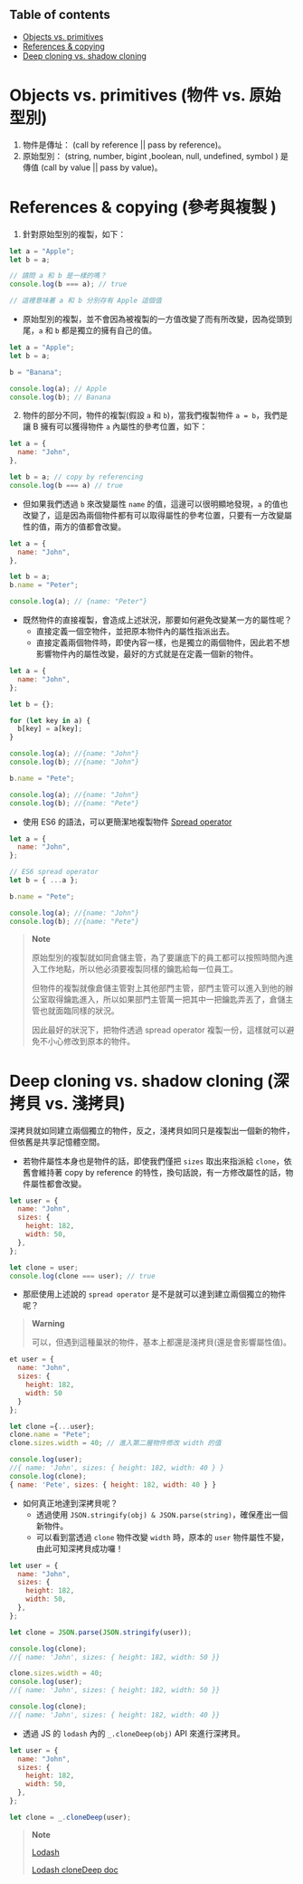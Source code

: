 ## Table of contents

- [Objects vs. primitives](#objects-vs-primitives-物件-vs-原始型別)
- [References & copying](#references--copying-參考與複製)
- [Deep cloning vs. shadow cloning](#deep-cloning-vs-shadow-cloning-深拷貝-vs-淺拷貝)

# Objects vs. primitives (物件 vs. 原始型別)

1. 物件是傳址： (call by reference || pass by reference)。
2. 原始型別： (string, number, bigint ,boolean, null, undefined, symbol ) 是傳值 (call by value || pass by value)。

# References & copying (參考與複製 )

1. 針對原始型別的複製，如下：

```javascript
let a = "Apple";
let b = a;

// 請問 a 和 b 是一樣的嗎？
console.log(b === a); // true

// 這裡意味著 a 和 b 分別存有 Apple 這個值
```

- 原始型別的複製，並不會因為被複製的一方值改變了而有所改變，因為從頭到尾，`a` 和 `b` 都是獨立的擁有自己的值。

```javascript
let a = "Apple";
let b = a;

b = "Banana";

console.log(a); // Apple
console.log(b); // Banana
```

2. 物件的部分不同，物件的複製(假設 `a` 和 `b`)，當我們複製物件 `a = b`，我們是讓 B 擁有可以獲得物件 `a` 內屬性的參考位置，如下：

```javascript
let a = {
  name: "John",
},

let b = a; // copy by referencing
console.log(b === a) // true
```

- 但如果我們透過 `b` 來改變屬性 `name` 的值，這邊可以很明顯地發現，`a` 的值也改變了，這是因為兩個物件都有可以取得屬性的參考位置，只要有一方改變屬性的值，兩方的值都會改變。

```javascript
let a = {
  name: "John",
},

let b = a;
b.name = "Peter";

console.log(a); // {name: "Peter"}
```

- 既然物件的直接複製，會造成上述狀況，那要如何避免改變某一方的屬性呢？
  - 直接定義一個空物件，並把原本物件內的屬性指派出去。
  - 直接定義兩個物件時，即使內容一樣，也是獨立的兩個物件，因此若不想影響物件內的屬性改變，最好的方式就是在定義一個新的物件。

```javascript
let a = {
  name: "John",
};

let b = {};

for (let key in a) {
  b[key] = a[key];
}

console.log(a); //{name: "John"}
console.log(b); //{name: "John"}

b.name = "Pete";

console.log(a); //{name: "John"}
console.log(b); //{name: "Pete"}
```

- 使用 ES6 的語法，可以更簡潔地複製物件 [Spread operator](https://javascript.info/rest-parameters-spread)

```javascript
let a = {
  name: "John",
};

// ES6 spread operator
let b = { ...a };

b.name = "Pete";

console.log(a); //{name: "John"}
console.log(b); //{name: "Pete"}
```

> **Note**
>
> 原始型別的複製就如同倉儲主管，為了要讓底下的員工都可以按照時間內進入工作地點，所以他必須要複製同樣的鑰匙給每一位員工。
>
> 但物件的複製就像倉儲主管對上其他部門主管，部門主管可以進入到他的辦公室取得鑰匙進入，所以如果部門主管萬一把其中一把鑰匙弄丟了，倉儲主管也就面臨同樣的狀況。
>
> 因此最好的狀況下，把物件透過 spread operator 複製一份，這樣就可以避免不小心修改到原本的物件。

# Deep cloning vs. shadow cloning (深拷貝 vs. 淺拷貝)

深拷貝就如同建立兩個獨立的物件，反之，淺拷貝如同只是複製出一個新的物件，但依舊是共享記憶體空間。

- 若物件屬性本身也是物件的話，即使我們僅把 `sizes` 取出來指派給 `clone`，依舊會維持著 copy by reference 的特性，換句話說，有一方修改屬性的話，物件屬性都會改變。

```javascript
let user = {
  name: "John",
  sizes: {
    height: 182,
    width: 50,
  },
};

let clone = user;
console.log(clone === user); // true
```

- 那麽使用上述說的 `spread operator` 是不是就可以達到建立兩個獨立的物件呢？

> **Warning**
>
> 可以，但遇到這種巢狀的物件，基本上都還是淺拷貝(還是會影響屬性值)。

```javascript
et user = {
  name: "John",
  sizes: {
    height: 182,
    width: 50
  }
};

let clone ={...user};
clone.name = "Pete";
clone.sizes.width = 40; // 進入第二層物件修改 width 的值

console.log(user);
//{ name: 'John', sizes: { height: 182, width: 40 } }
console.log(clone);
{ name: 'Pete', sizes: { height: 182, width: 40 } }
```

- 如何真正地達到深拷貝呢？
  - 透過使用 `JSON.stringify(obj) & JSON.parse(string)`，確保產出一個新物件。
  - 可以看到當透過 `clone` 物件改變 `width` 時，原本的 `user` 物件屬性不變，由此可知深拷貝成功囉！

```javascript
let user = {
  name: "John",
  sizes: {
    height: 182,
    width: 50,
  },
};

let clone = JSON.parse(JSON.stringify(user));

console.log(clone);
//{ name: 'John', sizes: { height: 182, width: 50 }}

clone.sizes.width = 40;
console.log(user);
//{ name: 'John', sizes: { height: 182, width: 50 }}

console.log(clone);
//{ name: 'John', sizes: { height: 182, width: 40 }}
```

- 透過 JS 的 `lodash` 內的 `_.cloneDeep(obj)` API 來進行深拷貝。

```javascript
let user = {
  name: "John",
  sizes: {
    height: 182,
    width: 50,
  },
};

let clone = _.cloneDeep(user);
```

> **Note**
>
> [Lodash](https://lodash.com/)
>
> [Lodash cloneDeep doc](https://lodash.com/docs/4.17.15#cloneDeep)
